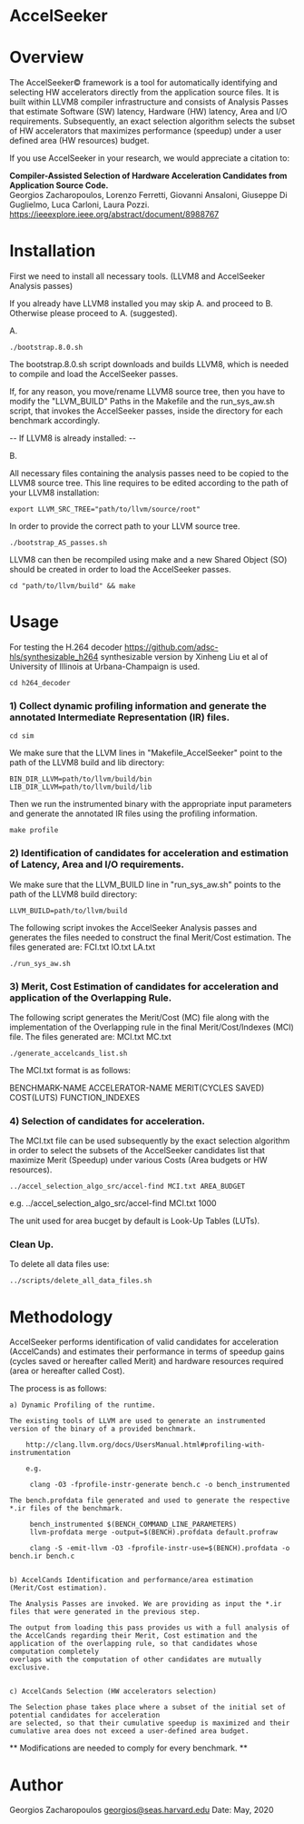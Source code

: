 # AccelSeeker

# Overview

The AccelSeeker© framework is a tool for automatically identifying and selecting HW accelerators directly from 
the application source files. It is built within LLVM8 compiler infrastructure and consists of Analysis Passes
that estimate Software (SW) latency, Hardware (HW) latency, Area and I/O requirements. Subsequently, an exact 
selection algorithm selects the subset of HW accelerators that maximizes performance (speedup) under a user
defined area (HW resources) budget.

If you use AccelSeeker in your research, we would appreciate a citation to:

**Compiler-Assisted Selection of Hardware Acceleration Candidates from Application Source Code.**           
Georgios Zacharopoulos, Lorenzo Ferretti, Giovanni Ansaloni, Giuseppe Di Guglielmo, Luca Carloni, Laura Pozzi.      
https://ieeexplore.ieee.org/abstract/document/8988767

# Installation

First we need to install all necessary tools. (LLVM8 and AccelSeeker Analysis passes)

If you already have LLVM8 installed you may skip A. and proceed to B. Otherwise please proceed to A. (suggested).

A.

    ./bootstrap.8.0.sh


The bootstrap.8.0.sh script downloads and builds LLVM8, which is needed to compile and load the AccelSeeker passes. 

If, for any reason, you move/rename LLVM8 source tree, then you have to modify the
"LLVM_BUILD" Paths in the Makefile and the run_sys_aw.sh script, that invokes the AccelSeeker passes, inside the 
directory for each benchmark accordingly. 


-- If LLVM8 is already installed: --

B.

All necessary files containing the analysis passes need to be copied to the LLVM8 source tree. This line requires to be edited according to the path of your LLVM8 installation:

    export LLVM_SRC_TREE="path/to/llvm/source/root"

In order to provide the correct path to your LLVM source tree. 
 
    ./bootstrap_AS_passes.sh

LLVM8 can then be recompiled using make and a new Shared Object (SO) should be created in order to load the AccelSeeker passes.

    cd "path/to/llvm/build" && make


# Usage

For testing the H.264 decoder https://github.com/adsc-hls/synthesizable_h264 synthesizable version by Xinheng Liu et al of University of Illinois at Urbana-Champaign is used.

    cd h264_decoder

### 1) Collect dynamic profiling information and generate the annotated  Intermediate Representation (IR) files.

    cd sim

We make sure that the LLVM lines in "Makefile_AccelSeeker" point to the path of the LLVM8 build and lib directory:    

    BIN_DIR_LLVM=path/to/llvm/build/bin
    LIB_DIR_LLVM=path/to/llvm/build/lib

Then we run the instrumented binary with the appropriate input parameters and generate the annotated IR files using
the profiling information.    

    make profile

### 2) Identification of candidates for acceleration and estimation of Latency, Area and I/O requirements.   

We make sure that the LLVM_BUILD line in "run_sys_aw.sh" points to the path of the LLVM8 build directory:

    LLVM_BUILD=path/to/llvm/build

The following script invokes the AccelSeeker Analysis passes and generates the files needed to construct the final Merit/Cost estimation.
The files generated are: FCI.txt  IO.txt  LA.txt 
    
    ./run_sys_aw.sh


### 3) Merit, Cost Estimation of candidates for acceleration and application of the Overlapping Rule.

The following script generates the Merit/Cost (MC) file along with the implementation of the Overlapping rule in the final Merit/Cost/Indexes (MCI) file.
The files generated are: MCI.txt  MC.txt

    ./generate_accelcands_list.sh

The MCI.txt format is as follows:

BENCHMARK-NAME ACCELERATOR-NAME MERIT(CYCLES SAVED) COST(LUTS) FUNCTION_INDEXES

### 4) Selection of candidates for acceleration.

The MCI.txt file can be used subsequently by the exact selection algorithm in order to select the subsets of the AccelSeeker candidates list that maximize Merit (Speedup) under various Costs (Area budgets or HW resources).

    ../accel_selection_algo_src/accel-find MCI.txt AREA_BUDGET

e.g.  ../accel_selection_algo_src/accel-find MCI.txt 1000

The unit used for area bucget by default is Look-Up Tables (LUTs).

### Clean Up. 

To delete all data files use:

    ../scripts/delete_all_data_files.sh 


# Methodology

AccelSeeker performs identification of valid candidates for acceleration (AccelCands) and estimates their performance in terms of speedup gains (cycles saved or hereafter called Merit) and hardware resources required 
(area or hereafter called Cost).

The process is as follows:

    a) Dynamic Profiling of the runtime.

    The existing tools of LLVM are used to generate an instrumented version of the binary of a provided benchmark.

        http://clang.llvm.org/docs/UsersManual.html#profiling-with-instrumentation

        e.g.

         clang -O3 -fprofile-instr-generate bench.c -o bench_instrumented

    The bench.profdata file generated and used to generate the respective *.ir files of the benchmark.

         bench_instrumented $(BENCH_COMMAND_LINE_PARAMETERS)
         llvm-profdata merge -output=$(BENCH).profdata default.profraw

         clang -S -emit-llvm -O3 -fprofile-instr-use=$(BENCH).profdata -o bench.ir bench.c


    b) AccelCands Identification and performance/area estimation (Merit/Cost estimation).

    The Analysis Passes are invoked. We are providing as input the *.ir files that were generated in the previous step.

    The output from loading this pass provides us with a full analysis of the AccelCands regarding their Merit, Cost estimation and the application of the overlapping rule, so that candidates whose computation completely
    overlaps with the computation of other candidates are mutually exclusive.


    c) AccelCands Selection (HW accelerators selection)

    The Selection phase takes place where a subset of the initial set of potential candidates for acceleration
    are selected, so that their cumulative speedup is maximized and their cumulative area does not exceed a user-defined area budget.


** Modifications are needed to comply for every benchmark. **

# Author

Georgios Zacharopoulos georgios@seas.harvard.edu Date: May, 2020
